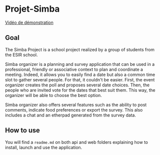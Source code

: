 # Projet-Simba

[Vidéo de démonstration](https://www.youtube.com/watch?v=sa0EgcHezP4)

## Goal

The Simba Project is a school project realized by a group of students from the ESIR school. 

Simba organizer is a planning and survey application that can be used in a professional, friendly or associative context to plan and coordinate a meeting. Indeed, it allows you to easily find a date but also a common time slot to gather several people. For that, it couldn't be easier. First, the event organizer creates the poll and proposes several date choices. Then, the people who are invited vote for the dates that best suit them. This way, the organizer will be able to choose the best option. 

Simba organizer also offers several features such as the ability to post comments, indicate food preferences or export the survey. This also includes a chat and an etherpad generated from the survey data.

## How to use

You will find a `readme.md` on both api and web folders explaining how to install, launch and use the application.
